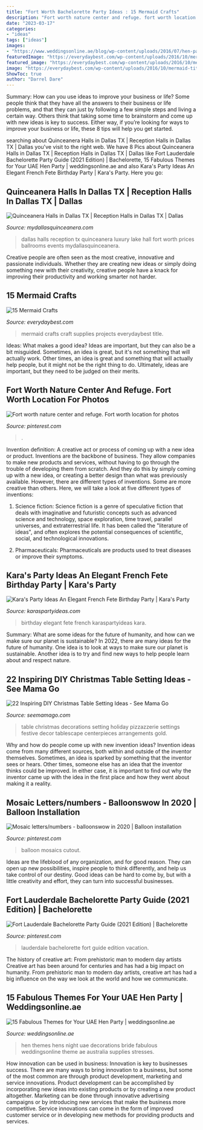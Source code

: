 ```yaml
---
title: "Fort Worth Bachelorette Party Ideas : 15 Mermaid Crafts"
description: "Fort worth nature center and refuge. fort worth location for photos"
date: "2023-03-17"
categories:
- "ideas"
tags: ["ideas"]
images:
- "https://www.weddingsonline.ae/blog/wp-content/uploads/2016/07/hen-party-themes-UAE.jpg"
featuredImage: "https://everydaybest.com/wp-content/uploads/2016/10/mermaid-title.jpg"
featured_image: "https://everydaybest.com/wp-content/uploads/2016/10/mermaid-title.jpg"
image: "https://everydaybest.com/wp-content/uploads/2016/10/mermaid-title.jpg"
ShowToc: true
author: "Darrel Dare"
---
```



Summary: How can you use ideas to improve your business or life?
Some people think that they have all the answers to their business or life problems, and that they can just by following a few simple steps and living a certain way. Others think that taking some time to brainstorm and come up with new ideas is key to success. Either way, if you’re looking for ways to improve your business or life, these 8 tips will help you get started.

	

		
searching about Quinceanera Halls in Dallas TX | Reception Halls in Dallas TX | Dallas you've visit to the right web. We have 8 Pics about Quinceanera Halls in Dallas TX | Reception Halls in Dallas TX | Dallas like Fort Lauderdale Bachelorette Party Guide (2021 Edition) | Bachelorette, 15 Fabulous Themes for Your UAE Hen Party | weddingsonline.ae and also Kara&#039;s Party Ideas An Elegant French Fete Birthday Party | Kara&#039;s Party. Here you go:
		
    
## Quinceanera Halls In Dallas TX | Reception Halls In Dallas TX | Dallas

<img loading=lazy src="https://www.mydallasquinceanera.com/sites/default/files/attach/luxuryonthelakega9a4610_0.jpg" onerror="this.onerror=null;this.src='https://tse3.mm.bing.net/th?id=OIP.nrN6PGG-_eOmRYQiVNZujAHaE8&amp;pid=15.1';" alt="Quinceanera Halls in Dallas TX | Reception Halls in Dallas TX | Dallas">

_Source: mydallasquinceanera.com_

>dallas halls reception tx quinceanera luxury lake hall fort worth prices ballrooms events mydallasquinceanera. 

	

Creative people are often seen as the most creative, innovative and passionate individuals. Whether they are creating new ideas or simply doing something new with their creativity, creative people have a knack for improving their productivity and working smarter not harder.

    
## 15 Mermaid Crafts

<img loading=lazy src="https://everydaybest.com/wp-content/uploads/2016/10/mermaid-title.jpg" onerror="this.onerror=null;this.src='https://tse3.mm.bing.net/th?id=OIP.4pk3B_jUevkUyTOYIiZRAAHaMQ&amp;pid=15.1';" alt="15 Mermaid Crafts">

_Source: everydaybest.com_

>mermaid crafts craft supplies projects everydaybest title. 

	

Ideas: What makes a good idea?
Ideas are important, but they can also be a bit misguided. Sometimes, an idea is great, but it's not something that will actually work. Other times, an idea is great and something that will actually help people, but it might not be the right thing to do. Ultimately, ideas are important, but they need to be judged on their merits.

    
## Fort Worth Nature Center And Refuge. Fort Worth Location For Photos

<img loading=lazy src="https://i.pinimg.com/originals/1d/22/e9/1d22e9a1d5ddedaf19074e557a680c51.jpg" onerror="this.onerror=null;this.src='https://tse4.mm.bing.net/th?id=OIP.SHl4_iPR2SRUlzfmxhwPXgHaLH&amp;pid=15.1';" alt="Fort worth nature center and refuge. Fort worth location for photos">

_Source: pinterest.com_

>. 

	

Invention definition: A creative act or process of coming up with a new idea or product.
Inventions are the backbone of business. They allow companies to make new products and services, without having to go through the trouble of developing them from scratch. And they do this by simply coming up with a new idea, or creating a better design than what was previously available.
However, there are different types of inventions. Some are more creative than others. Here, we will take a look at five different types of inventions:

1) Science fiction: Science fiction is a genre of speculative fiction that deals with imaginative and futuristic concepts such as advanced science and technology, space exploration, time travel, parallel universes, and extraterrestrial life. It has been called the "literature of ideas", and often explores the potential consequences of scientific, social, and technological innovations.

2) Pharmaceuticals: Pharmaceuticals are products used to treat diseases or improve their symptoms.

    
## Kara&#039;s Party Ideas An Elegant French Fete Birthday Party | Kara&#039;s Party

<img loading=lazy src="http://karaspartyideas.com/wp-content/uploads/2017/10/An-Elegant-French-Fete-Birthday-Party-via-Karas-Party-Ideas-KarasPartyIdeas.com5_.jpg" onerror="this.onerror=null;this.src='https://tse1.mm.bing.net/th?id=OIP.1NbwGKQRLaeIMNaPPrHy7gDMEy&amp;pid=15.1';" alt="Kara&#039;s Party Ideas An Elegant French Fete Birthday Party | Kara&#039;s Party">

_Source: karaspartyideas.com_

>birthday elegant fete french karaspartyideas kara. 

	

Summary: What are some ideas for the future of humanity, and how can we make sure our planet is sustainable?
In 2022, there are many ideas for the future of humanity. One idea is to look at ways to make sure our planet is sustainable. Another idea is to try and find new ways to help people learn about and respect nature.

    
## 22 Inspiring DIY Christmas Table Setting Ideas - See Mama Go

<img loading=lazy src="https://www.seemamago.com/wp-content/uploads/2019/09/20-christmas-table-decorations.jpg" onerror="this.onerror=null;this.src='https://tse1.mm.bing.net/th?id=OIP.lsC-h_Cn9qVRnH2qbYUGtwHaLH&amp;pid=15.1';" alt="22 Inspiring DIY Christmas Table Setting Ideas - See Mama Go">

_Source: seemamago.com_

>table christmas decorations setting holiday pizzazzerie settings festive decor tablescape centerpieces arrangements gold. 

	

Why and how do people come up with new invention ideas?
Invention ideas come from many different sources, both within and outside of the inventor themselves. Sometimes, an idea is sparked by something that the inventor sees or hears. Other times, someone else has an idea that the inventor thinks could be improved. In either case, it is important to find out why the inventor came up with the idea in the first place and how they went about making it a reality.

    
## Mosaic Letters/numbers - Balloonswow In 2020 | Balloon Installation

<img loading=lazy src="https://i.pinimg.com/736x/53/45/22/53452237655e242758e292dfa4af9d78.jpg" onerror="this.onerror=null;this.src='https://tse3.mm.bing.net/th?id=OIP.CRwXp4V3ZsBBOUNcZf0oqwHaJ3&amp;pid=15.1';" alt="Mosaic letters/numbers - balloonswow in 2020 | Balloon installation">

_Source: pinterest.com_

>balloon mosaics cutout. 

	

Ideas are the lifeblood of any organization, and for good reason. They can open up new possibilities, inspire people to think differently, and help us take control of our destiny. Good ideas can be hard to come by, but with a little creativity and effort, they can turn into successful businesses.

    
## Fort Lauderdale Bachelorette Party Guide (2021 Edition) | Bachelorette

<img loading=lazy src="https://i.pinimg.com/736x/cd/da/12/cdda12dc9c9d8a60a039b23cc44a5cde.jpg" onerror="this.onerror=null;this.src='https://tse4.mm.bing.net/th?id=OIP.lWwuf4BcsYkWVFLnsVM4NAHaFj&amp;pid=15.1';" alt="Fort Lauderdale Bachelorette Party Guide (2021 Edition) | Bachelorette">

_Source: pinterest.com_

>lauderdale bachelorette fort guide edition vacation. 

	

The history of creative art: From prehistoric man to modern day artists
Creative art has been around for centuries and has had a big impact on humanity. From prehistoric man to modern day artists, creative art has had a big influence on the way we look at the world and how we communicate.

    
## 15 Fabulous Themes For Your UAE Hen Party | Weddingsonline.ae

<img loading=lazy src="https://www.weddingsonline.ae/blog/wp-content/uploads/2016/07/hen-party-themes-UAE.jpg" onerror="this.onerror=null;this.src='https://tse4.mm.bing.net/th?id=OIP.0LrC-9RNoLTs7aw5aMHvQgHaE7&amp;pid=15.1';" alt="15 Fabulous Themes for Your UAE Hen Party | weddingsonline.ae">

_Source: weddingsonline.ae_

>hen themes hens night uae decorations bride fabulous weddingsonline theme ae australia supplies stresses. 

	

How innovation can be used in business:
Innovation is key to businesses success. There are many ways to bring innovation to a business, but some of the most common are through product development, marketing and service innovations. Product development can be accomplished by incorporating new ideas into existing products or by creating a new product altogether. Marketing can be done through innovative advertising campaigns or by introducing new services that make the business more competitive. Service innovations can come in the form of improved customer service or in developing new methods for providing products and services.

